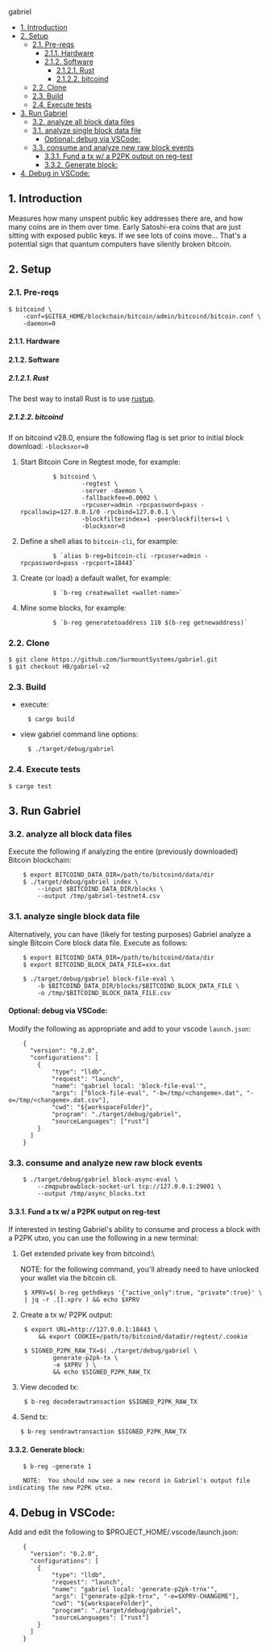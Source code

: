 gabriel

- [1. Introduction](#1-introduction)
- [2. Setup](#2-setup)
  - [2.1. Pre-reqs](#21-pre-reqs)
    - [2.1.1. Hardware](#211-hardware)
    - [2.1.2. Software](#212-software)
      - [2.1.2.1. Rust](#2121-rust)
      - [2.1.2.2. bitcoind](#2122-bitcoind)
  - [2.2. Clone](#22-clone)
  - [2.3. Build](#23-build)
  - [2.4. Execute tests](#24-execute-tests)
- [3. Run Gabriel](#3-run-gabriel)
  - [3.2. analyze all block data files](#32-analyze-all-block-data-files)
  - [3.1. analyze single block data file](#31-analyze-single-block-data-file)
    - [Optional:  debug via VSCode:](#optional--debug-via-vscode)
  - [3.3. consume and analyze new raw block events](#33-consume-and-analyze-new-raw-block-events)
    - [3.3.1. Fund a tx w/ a P2PK output on reg-test](#331-fund-a-tx-w-a-p2pk-output-on-reg-test)
    - [3.3.2. Generate block:](#332-generate-block)
- [4. Debug in VSCode:](#4-debug-in-vscode)


## 1. Introduction
Measures how many unspent public key addresses there are, and how many coins are in them over time. Early Satoshi-era coins that are just sitting with exposed public keys. If we see lots of coins move... That's a potential sign that quantum computers have silently broken bitcoin.

## 2. Setup

### 2.1. Pre-reqs
```
$ bitcoind \
    -conf=$GITEA_HOME/blockchain/bitcoin/admin/bitcoind/bitcoin.conf \
    -daemon=0
```

#### 2.1.1. Hardware

#### 2.1.2. Software
##### 2.1.2.1. Rust
The best way to install Rust is to use [rustup](https://rustup.rs).

##### 2.1.2.2. bitcoind

If on bitcoind v28.0, ensure the following flag is set prior to initial block download:  `-blocksxor=0`

1. Start Bitcoin Core in Regtest mode, for example:


                $ bitcoind \
                        -regtest \
                        -server -daemon \
                        -fallbackfee=0.0002 \
                        -rpcuser=admin -rpcpassword=pass -rpcallowip=127.0.0.1/0 -rpcbind=127.0.0.1 \
                        -blockfilterindex=1 -peerblockfilters=1 \
                        -blocksxor=0

2. Define a shell alias to `bitcoin-cli`, for example:
   
                $ `alias b-reg=bitcoin-cli -rpcuser=admin -rpcpassword=pass -rpcport=18443`

3. Create (or load) a default wallet, for example:

                $ `b-reg createwallet <wallet-name>`

4. Mine some blocks, for example:

                $ `b-reg generatetoaddress 110 $(b-reg getnewaddress)`

### 2.2. Clone

```
$ git clone https://github.com/SurmountSystems/gabriel.git
$ git checkout HB/gabriel-v2
```

### 2.3. Build

* execute:

        $ cargo build

* view gabriel command line options:


        $ ./target/debug/gabriel

### 2.4. Execute tests

```
$ cargo test
```

## 3. Run Gabriel

### 3.2. analyze all block data files

Execute the following if analyzing the entire (previously downloaded) Bitcoin blockchain:

        $ export BITCOIND_DATA_DIR=/path/to/bitcoind/data/dir
        $ ./target/debug/gabriel index \
            --input $BITCOIND_DATA_DIR/blocks \
            --output /tmp/gabriel-testnet4.csv

### 3.1. analyze single block data file

Alternatively, you can have (likely for testing purposes) Gabriel analyze a single Bitcoin Core block data file.
Execute as follows:

        $ export BITCOIND_DATA_DIR=/path/to/bitcoind/data/dir
        $ export BITCOIND_BLOCK_DATA_FILE=xxx.dat

        $ ./target/debug/gabriel block-file-eval \
            -b $BITCOIND_DATA_DIR/blocks/$BITCOIND_BLOCK_DATA_FILE \
            -o /tmp/$BITCOIND_BLOCK_DATA_FILE.csv

#### Optional:  debug via VSCode:

Modify the following as appropriate and add to your vscode `launch.json`:
        
        {
          "version": "0.2.0",
          "configurations": [
            {
                "type": "lldb",
                "request": "launch",
                "name": "gabriel local: 'block-file-eval'",
                "args": ["block-file-eval", "-b=/tmp/<changeme>.dat", "-o=/tmp/<changeme>.dat.csv"],
                "cwd": "${workspaceFolder}",
                "program": "./target/debug/gabriel",
                "sourceLanguages": ["rust"]
            }
          ]
        }

### 3.3. consume and analyze new raw block events

        $ ./target/debug/gabriel block-async-eval \
            --zmqpubrawblock-socket-url tcp://127.0.0.1:29001 \
            --output /tmp/async_blocks.txt

#### 3.3.1. Fund a tx w/ a P2PK output on reg-test

If interested in testing Gabriel's ability to consume and process a block with a P2PK utxo, you can use the following in a new terminal:

1. Get extended private key from bitcoind:\
   
   NOTE:  for the following command, you'll already need to have unlocked your wallet via the bitcoin cli.

        $ XPRV=$( b-reg gethdkeys '{"active_only":true, "private":true}' \
        | jq -r .[].xprv ) && echo $XPRV

2. Create a tx w/ P2PK output:
   
        $ export URL=http://127.0.0.1:18443 \
            && export COOKIE=/path/to/bitcoind/datadir/regtest/.cookie
   
        $ SIGNED_P2PK_RAW_TX=$( ./target/debug/gabriel \
                generate-p2pk-tx \
                -e $XPRV ) \
                && echo $SIGNED_P2PK_RAW_TX

3. View decoded tx:
   
        $ b-reg decoderawtransaction $SIGNED_P2PK_RAW_TX

4.  Send tx:

        $ b-reg sendrawtransaction $SIGNED_P2PK_RAW_TX

#### 3.3.2. Generate block:
    
        $ b-reg -generate 1
   
        NOTE:  You should now see a new record in Gabriel's output file indicating the new P2PK utxo.


## 4. Debug in VSCode:

Add and edit the following to $PROJECT_HOME/.vscode/launch.json:

        {
          "version": "0.2.0",
          "configurations": [
            {
                "type": "lldb",
                "request": "launch",
                "name": "gabriel local: 'generate-p2pk-trnx'",
                "args": ["generate-p2pk-trnx", "-e=$XPRV-CHANGEME"],
                "cwd": "${workspaceFolder}",
                "program": "./target/debug/gabriel",
                "sourceLanguages": ["rust"]
            }
          ]
        }

